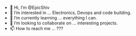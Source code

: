 - 👋 Hi, I’m @EpicShiv
- 👀 I’m interested in ... Electronics, Devops and code building.
- 🌱 I’m currently learning ... everything I can.
- 💞️ I’m looking to collaborate on ... interesting projects.
- 📫 How to reach me ... ???

<!---
EpicShiv/EpicShiv is a ✨ special ✨ repository because its `README.md` (this file) appears on your GitHub profile.
You can click the Preview link to take a look at your changes.
--->
